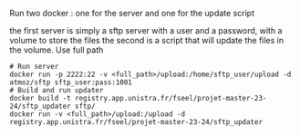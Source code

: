 Run two docker : one for the server and one for the update script

the first server is simply a sftp server with a user and a password, with a volume to store the files
the second is a script that will update the files in the volume.
Use full path
```
# Run server
docker run -p 2222:22 -v <full_path>/upload:/home/sftp_user/upload -d atmoz/sftp sftp_user:pass:1001
# Build and run updater
docker build -t registry.app.unistra.fr/fseel/projet-master-23-24/sftp_updater sftp/
docker run -v <full_path>/upload:/upload -d registry.app.unistra.fr/fseel/projet-master-23-24/sftp_updater
```

